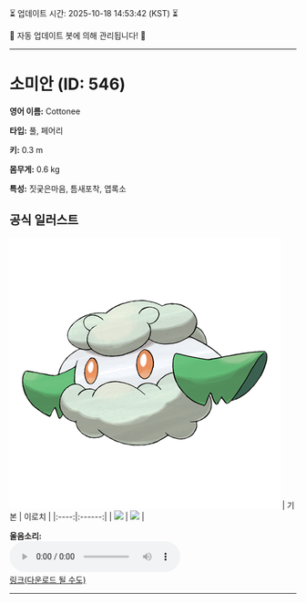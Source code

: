 
⏳ 업데이트 시간: 2025-10-18 14:53:42 (KST) ⏳

🤖 자동 업데이트 봇에 의해 관리됩니다! 🤖

---

# 소미안 (ID: 546)
**영어 이름:** Cottonee

**타입:** 풀, 페어리

**키:** 0.3 m

**몸무게:** 0.6 kg

**특성:** 짓궂은마음, 틈새포착, 엽록소

## 공식 일러스트
![](https://raw.githubusercontent.com/PokeAPI/sprites/master/sprites/pokemon/other/official-artwork/546.png)
| 기본 | 이로치 |
|:----:|:------:|
| <img src="http://play.pokemonshowdown.com/sprites/ani/cottonee.gif" width="200"> | <img src="http://play.pokemonshowdown.com/sprites/ani-shiny/cottonee.gif" width="200"> |

**울음소리:**<br><audio controls src="https://raw.githubusercontent.com/PokeAPI/cries/main/cries/pokemon/latest/546.ogg"></audio><br> [링크(다운로드 될 수도)](https://raw.githubusercontent.com/PokeAPI/cries/main/cries/pokemon/latest/546.ogg)


---
